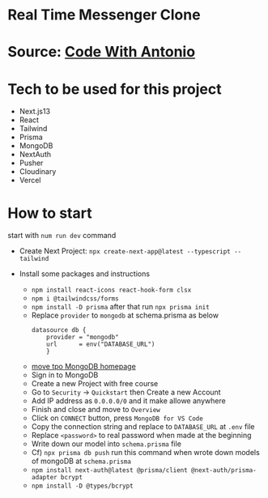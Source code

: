 # Real Time Messenger Clone

# Source: [Code With Antonio](https://www.youtube.com/watch?v=PGPGcKBpAk8)

# Tech to be used for this project

-   Next.js13
-   React
-   Tailwind
-   Prisma
-   MongoDB
-   NextAuth
-   Pusher
-   Cloudinary
-   Vercel

# How to start

start with `num run dev` command

-   Create Next Project: `npx create-next-app@latest --typescript --tailwind`
-   Install some packages and instructions

    -   `npm install react-icons react-hook-form clsx`
    -   `npm i @tailwindcss/forms `
    -   `npm install -D prisma` after that run `npx prisma init`
    -   Replace `provider` to `mongodb` at schema.prisma as below
        ```
        datasource db {
            provider = "mongodb"
            url      = env("DATABASE_URL")
            }
        ```
    -   [move tpo MongoDB homepage](https://www.mongodb.com/atlas/database)
    -   Sign in to MongoDB
    -   Create a new Project with free course
    -   Go to `Security` -> `Quickstart` then Create a new Account
    -   Add IP address as `0.0.0.0/0` and it make allowe anywhere
    -   Finish and close and move to `Overview`
    -   Click on `CONNECT` button, press `MongoDB for VS Code`
    -   Copy the connection string and replace to `DATABASE_URL` at `.env` file
    -   Replace `<password>` to real password when made at the beginning
    -   Write down our model into `schema.prisma` file
    -   Cf) `npx prisma db push` run this command when wrote down models of mongoDB at `schema.prisma`
    -   `npm install next-auth@latest @prisma/client @next-auth/prisma-adapter bcrypt`
    -   `npm install -D @types/bcrypt`
